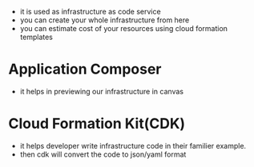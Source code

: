 -  it is used as infrastructure as code service
- you can create your whole infrastructure from here 
- you can estimate cost of your resources using cloud formation templates

# Application Composer
 - it helps in previewing our infrastructure in canvas



# Cloud Formation Kit(CDK)
  - it helps developer write infrastructure code in their familier example.
 - then cdk will convert the code to json/yaml format